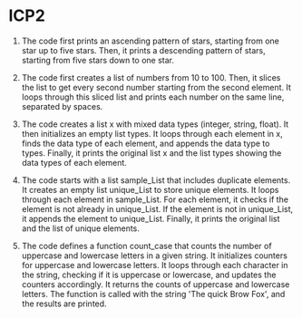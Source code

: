 # ICP2
1) The code first prints an ascending pattern of stars, starting from one star up to five stars.
Then, it prints a descending pattern of stars, starting from five stars down to one star.

2) The code first creates a list of numbers from 10 to 100.
Then, it slices the list to get every second number starting from the second element.
It loops through this sliced list and prints each number on the same line, separated by spaces.

3) The code creates a list x with mixed data types (integer, string, float).
It then initializes an empty list types.
It loops through each element in x, finds the data type of each element, and appends the data type to types.
Finally, it prints the original list x and the list types showing the data types of each element.

4) The code starts with a list sample_List that includes duplicate elements.
It creates an empty list unique_List to store unique elements.
It loops through each element in sample_List.
For each element, it checks if the element is not already in unique_List.
If the element is not in unique_List, it appends the element to unique_List.
Finally, it prints the original list and the list of unique elements.

5) The code defines a function count_case that counts the number of uppercase and lowercase letters in a given string.
It initializes counters for uppercase and lowercase letters.
It loops through each character in the string, checking if it is uppercase or lowercase, and updates the counters accordingly.
It returns the counts of uppercase and lowercase letters.
The function is called with the string 'The quick Brow Fox', and the results are printed.
